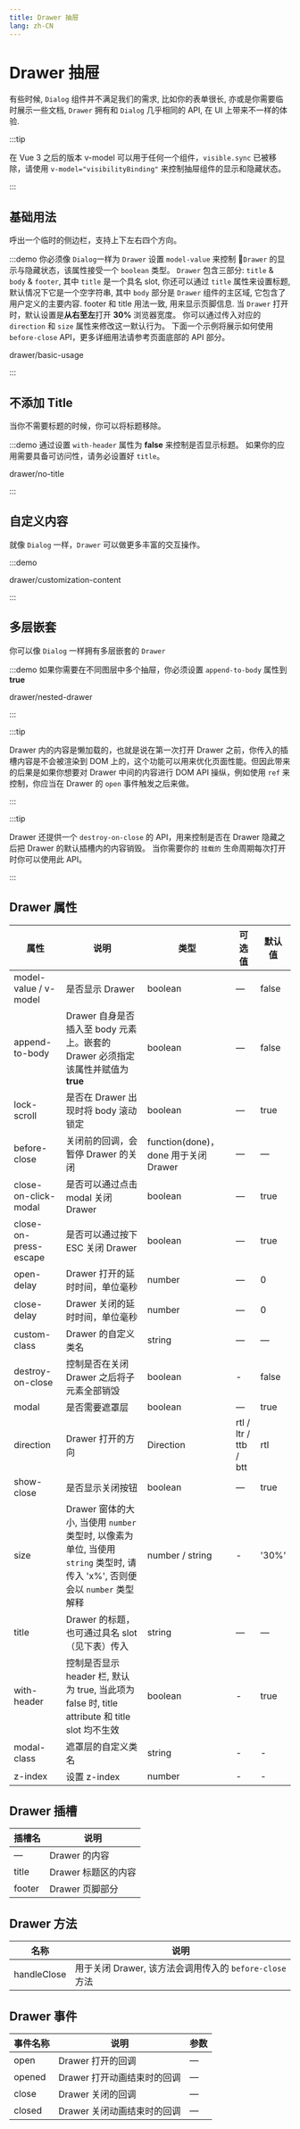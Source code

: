```yaml
---
title: Drawer 抽屉
lang: zh-CN
---
```


# Drawer 抽屉

有些时候, `Dialog` 组件并不满足我们的需求, 比如你的表单很长, 亦或是你需要临时展示一些文档, `Drawer` 拥有和 `Dialog` 几乎相同的 API, 在 UI 上带来不一样的体验.

:::tip

在 Vue 3 之后的版本 v-model 可以用于任何一个组件，`visible.sync` 已被移除，请使用 `v-model="visibilityBinding"` 来控制抽屉组件的显示和隐藏状态。

:::

## 基础用法

呼出一个临时的侧边栏，支持上下左右四个方向。

:::demo 你必须像 `Dialog`一样为 `Drawer` 设置 `model-value` 来控制 `Drawer` 的显示与隐藏状态，该属性接受一个 `boolean` 类型。 `Drawer` 包含三部分: `title` & `body` & `footer`, 其中 `title` 是一个具名 slot, 你还可以通过 `title` 属性来设置标题, 默认情况下它是一个空字符串, 其中 `body` 部分是 `Drawer` 组件的主区域, 它包含了用户定义的主要内容. footer 和 title 用法一致, 用来显示页脚信息. 当 `Drawer` 打开时，默认设置是**从右至左**打开 **30%** 浏览器宽度。 你可以通过传入对应的 `direction` 和 `size` 属性来修改这一默认行为。 下面一个示例将展示如何使用 `before-close` API，更多详细用法请参考页面底部的 API 部分。

drawer/basic-usage

:::

## 不添加 Title

当你不需要标题的时候，你可以将标题移除。

:::demo 通过设置 `with-header` 属性为 **false** 来控制是否显示标题。 如果你的应用需要具备可访问性，请务必设置好 `title`。

drawer/no-title

:::

## 自定义内容

就像 `Dialog` 一样，`Drawer` 可以做更多丰富的交互操作。

:::demo

drawer/customization-content

:::

## 多层嵌套

你可以像 `Dialog` 一样拥有多层嵌套的 `Drawer`

:::demo 如果你需要在不同图层中多个抽屉，你必须设置 `append-to-body` 属性到 **true**

drawer/nested-drawer

:::

:::tip

Drawer 内的内容是懒加载的，也就是说在第一次打开 Drawer 之前，你传入的插槽内容是不会被渲染到 DOM 上的，这个功能可以用来优化页面性能。但因此带来的后果是如果你想要对 Drawer 中间的内容进行 DOM API 操纵，例如使用 `ref` 来控制，你应当在 Drawer 的 `open` 事件触发之后来做。

:::

:::tip

Drawer 还提供一个 `destroy-on-close` 的 API，用来控制是否在 Drawer 隐藏之后把 Drawer 的默认插槽内的内容销毁。 当你需要你的 `挂载的` 生命周期每次打开时你可以使用此 API。

:::

## Drawer 属性

| 属性                  | 说明                                                                                                                       | 类型                                 | 可选值                | 默认值 |
| --------------------- | -------------------------------------------------------------------------------------------------------------------------- | ------------------------------------ | --------------------- | ------ |
| model-value / v-model | 是否显示 Drawer                                                                                                            | boolean                              | —                     | false  |
| append-to-body        | Drawer 自身是否插入至 body 元素上。嵌套的 Drawer 必须指定该属性并赋值为 **true**                                           | boolean                              | —                     | false  |
| lock-scroll           | 是否在 Drawer 出现时将 body 滚动锁定                                                                                       | boolean                              | —                     | true   |
| before-close          | 关闭前的回调，会暂停 Drawer 的关闭                                                                                         | function(done)，done 用于关闭 Drawer | —                     | —      |
| close-on-click-modal  | 是否可以通过点击 modal 关闭 Drawer                                                                                         | boolean                              | —                     | true   |
| close-on-press-escape | 是否可以通过按下 ESC 关闭 Drawer                                                                                           | boolean                              | —                     | true   |
| open-delay            | Drawer 打开的延时时间，单位毫秒                                                                                            | number                               | —                     | 0      |
| close-delay           | Drawer 关闭的延时时间，单位毫秒                                                                                            | number                               | —                     | 0      |
| custom-class          | Drawer 的自定义类名                                                                                                        | string                               | —                     | —      |
| destroy-on-close      | 控制是否在关闭 Drawer 之后将子元素全部销毁                                                                                 | boolean                              | -                     | false  |
| modal                 | 是否需要遮罩层                                                                                                             | boolean                              | —                     | true   |
| direction             | Drawer 打开的方向                                                                                                          | Direction                            | rtl / ltr / ttb / btt | rtl    |
| show-close            | 是否显示关闭按钮                                                                                                           | boolean                              | —                     | true   |
| size                  | Drawer 窗体的大小, 当使用 `number` 类型时, 以像素为单位, 当使用 `string` 类型时, 请传入 'x%', 否则便会以 `number` 类型解释 | number / string                      | -                     | '30%'  |
| title                 | Drawer 的标题，也可通过具名 slot （见下表）传入                                                                            | string                               | —                     | —      |
| with-header           | 控制是否显示 header 栏, 默认为 true, 当此项为 false 时, title attribute 和 title slot 均不生效                             | boolean                              | -                     | true   |
| modal-class           | 遮罩层的自定义类名                                                                                                         | string                               | -                     | -      |
| z-index               | 设置 z-index                                                                                                               | number                               | -                     | -      |

## Drawer 插槽

| 插槽名 | 说明                |
| ------ | ------------------- |
| —      | Drawer 的内容       |
| title  | Drawer 标题区的内容 |
| footer | Drawer 页脚部分     |

## Drawer 方法

| 名称        | 说明                                                    |
| ----------- | ------------------------------------------------------- |
| handleClose | 用于关闭 Drawer, 该方法会调用传入的 `before-close` 方法 |

## Drawer 事件

| 事件名称 | 说明                        | 参数 |
| -------- | --------------------------- | ---- |
| open     | Drawer 打开的回调           | —    |
| opened   | Drawer 打开动画结束时的回调 | —    |
| close    | Drawer 关闭的回调           | —    |
| closed   | Drawer 关闭动画结束时的回调 | —    |
